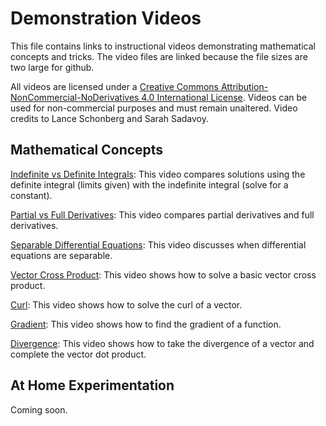 # Demonstration Videos

This file contains links to instructional videos demonstrating mathematical concepts and tricks.  The video files are linked because the file sizes are two large for github.

All videos are licensed under a [Creative Commons Attribution-NonCommercial-NoDerivatives 4.0 International License](https://creativecommons.org/licenses/by-nc-nd/4.0/). 
Videos can be used for non-commercial purposes and must remain unaltered.  Video credits to Lance Schonberg and Sarah Sadavoy.

## Mathematical Concepts

[Indefinite vs Definite Integrals](https://queensu.ca.panopto.com/Panopto/Pages/Viewer.aspx?id=ba43564b-4edd-4455-a236-b068014b59a1): This video compares solutions using the definite integral (limits given) with the indefinite integral (solve for a constant).

[Partial vs Full Derivatives](https://queensu.ca.panopto.com/Panopto/Pages/Viewer.aspx?id=ba43564b-4edd-4455-a236-b068014b59a1): This video compares partial derivatives and full derivatives.

[Separable Differential Equations](https://queensu.ca.panopto.com/Panopto/Pages/Viewer.aspx?id=ba43564b-4edd-4455-a236-b068014b59a1): This video discusses when differential equations are separable.

[Vector Cross Product](https://queensu.ca.panopto.com/Panopto/Pages/Viewer.aspx?id=ba43564b-4edd-4455-a236-b068014b59a1): This video shows how to solve a basic vector cross product.

[Curl](https://queensu.ca.panopto.com/Panopto/Pages/Viewer.aspx?id=ba43564b-4edd-4455-a236-b068014b59a1): This video shows how to solve the curl of a vector.

[Gradient](https://queensu.ca.panopto.com/Panopto/Pages/Viewer.aspx?id=ba43564b-4edd-4455-a236-b068014b59a1): This video shows how to find the gradient of a function.

[Divergence](https://queensu.ca.panopto.com/Panopto/Pages/Viewer.aspx?id=ba43564b-4edd-4455-a236-b068014b59a1): This video shows how to take the divergence of a vector and complete the vector dot product.


## At Home Experimentation

Coming soon.
